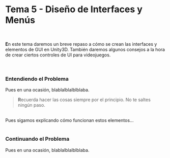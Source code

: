 ﻿# Tema 5 -  Diseño de Interfaces y Menús
<br/>

**E**n este tema daremos un breve repaso a cómo se crean las interfaces y elementos de GUI en Unity3D. También daremos algunos consejos a la hora de crear ciertos controles de UI para videojuegos.  
<br/><br/>

### Entendiendo el Problema
Pues en una ocasión, blablalblalblblaba.

> <i class="fa fa-info-circle fa-lg"></i> **R**ecuerda hacer las cosas siempre por el principio. No te saltes ningún paso.

<br/>
Pues sigamos explicando cómo funcionan estos elementos...
<br/><br/>



### Continuando el Problema
Pues en una ocasión, blablalblalblblaba.